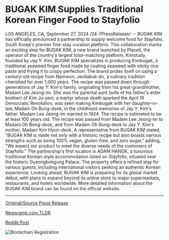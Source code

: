 # BUGAK KIM Supplies Traditional Korean Finger Food to Stayfolio

LOS ANGELES, CA, September 27, 2024 /24-7PressRelease/ -- BUGAK KIM has officially announced a partnership to supply welcome food for Stayfolio, South Korea's premier fine-stay curation platform. This collaboration marks an exciting step for BUGAK KIM, a new brand launched by Place5, the operator of the country's largest tutor-matching platform, Kimstudy, founded by Jay Y. Kim.  BUGAK KIM specializes in producing Kimbugak, a traditional seaweed finger food made by coating seaweed with sticky rice paste and frying it to crispy perfection. The brand prides itself on using a century-old recipe from Namwon, Jeollabuk-do, a culinary tradition cherished for over 1,000 years.   The recipe was passed down through generations of Jay Y. Kim's family, originating from his great-grandmother, Madam Lee Jeong-im. She was the parental aunt (wife of his father's elder brother) of Kim Ju-yeol, a martyr whose death sparked the April 19 Democratic Revolution, was seen making Kimbugak with her daughter-in-law, Madam Oh Bong-deok, in the childhood memories of Jay Y. Kim's father. Madam Lee Jeong-im married in 1924. The recipe is estimated to be at least 100 years old. The recipe was passed from Madam Lee Jeong-im to Madam Oh Bong-deok, and from Madam Oh Bong-deok to Jay Y. Kim's mother, Madam Kim Hyun-deok.  A representative from BUGAK KIM stated, "BUGAK KIM is made not only with a historic recipe but also boasts various strengths such as being 100% vegan, gluten-free, and zero sugar," adding, "We expect our product to meet the diverse needs of the customers of Stayfolio."  The partnership's first location is ADAM HANOK, a luxurious traditional Korean-style accommodation listed on Stayfolio, situated near the historic Gyeongbokgung Palace. The property offers a refined stay for various guests, including international visitors seeking an authentic Korean experience.  Looking ahead, BUGAK KIM is preparing for its global market debut, with plans to expand beyond its online store to major supermarkets, restaurants, and hotels worldwide. More detailed information about the BUGAK KIM brand can be found on the official website. 

---

[Original/Source Press Release](https://www.24-7pressrelease.com/press-release/514718/bugak-kim-supplies-traditional-korean-finger-food-to-stayfolio)
                    

[Newsramp.com TLDR](https://newsramp.com/curated-news/bugak-kim-partners-with-stayfolio-to-supply-traditional-seaweed-finger-food/d0c8ae17e4c03e1b2b8331c093feab09) 

 



[Reddit Post](https://www.reddit.com/r/newsramp/comments/1fqi13c/bugak_kim_partners_with_stayfolio_to_supply/) 



![Blockchain Registration](https://cdn.newsramp.app/24-7PressRelease/qrcode/249/27/filepKfD.webp)